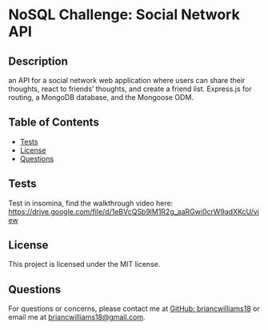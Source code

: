 # NoSQL Challenge: Social Network API

## Description
an API for a social network web application where users can share their thoughts, react to friends’ thoughts, and create a friend list. Express.js for routing, a MongoDB database, and the Mongoose ODM.

## Table of Contents
- [Tests](#tests)
- [License](#license)
- [Questions](#questions)

## Tests
Test in insomina, find the walkthrough video here: https://drive.google.com/file/d/1eBVcQSb9lM1R2g_aaRGwi0crW9adXKcU/view

## License
This project is licensed under the MIT license.

## Questions
For questions or concerns, please contact me at [GitHub: briancwilliams18](https://github.com/briancwilliams18) or email me at briancwilliams18@gmail.com.

